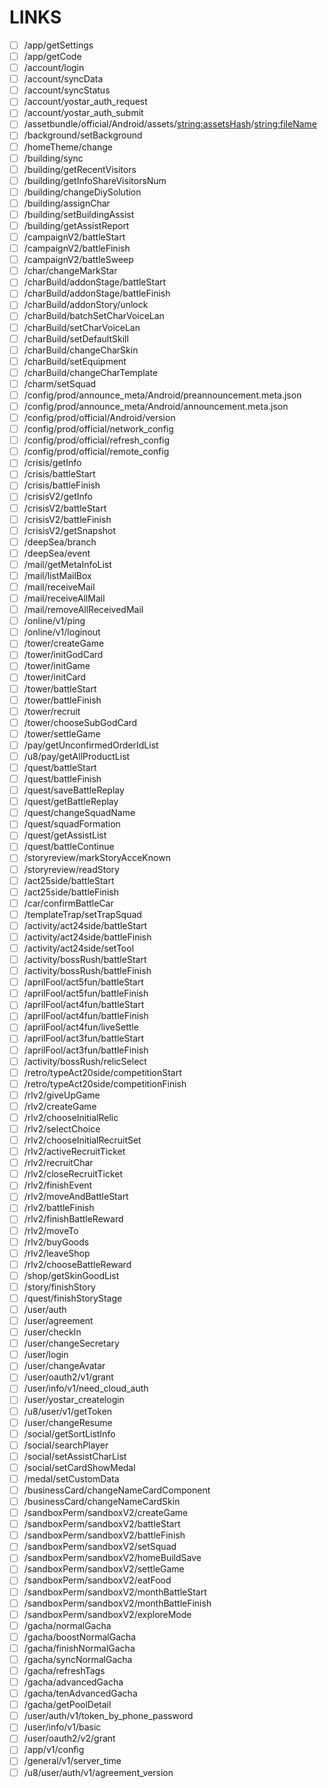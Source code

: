 # LINKS

- [ ] /app/getSettings
- [ ] /app/getCode
- [ ] /account/login
- [ ] /account/syncData
- [ ] /account/syncStatus
- [ ] /account/yostar_auth_request
- [ ] /account/yostar_auth_submit
- [ ] /assetbundle/official/Android/assets/<string:assetsHash>/<string:fileName>
- [ ] /background/setBackground
- [ ] /homeTheme/change
- [ ] /building/sync
- [ ] /building/getRecentVisitors
- [ ] /building/getInfoShareVisitorsNum
- [ ] /building/changeDiySolution
- [ ] /building/assignChar
- [ ] /building/setBuildingAssist
- [ ] /building/getAssistReport
- [ ] /campaignV2/battleStart
- [ ] /campaignV2/battleFinish
- [ ] /campaignV2/battleSweep
- [ ] /char/changeMarkStar
- [ ] /charBuild/addonStage/battleStart
- [ ] /charBuild/addonStage/battleFinish
- [ ] /charBuild/addonStory/unlock
- [ ] /charBuild/batchSetCharVoiceLan
- [ ] /charBuild/setCharVoiceLan
- [ ] /charBuild/setDefaultSkill
- [ ] /charBuild/changeCharSkin
- [ ] /charBuild/setEquipment
- [ ] /charBuild/changeCharTemplate
- [ ] /charm/setSquad
- [ ] /config/prod/announce_meta/Android/preannouncement.meta.json
- [ ] /config/prod/announce_meta/Android/announcement.meta.json
- [ ] /config/prod/official/Android/version
- [ ] /config/prod/official/network_config
- [ ] /config/prod/official/refresh_config
- [ ] /config/prod/official/remote_config
- [ ] /crisis/getInfo
- [ ] /crisis/battleStart
- [ ] /crisis/battleFinish
- [ ] /crisisV2/getInfo
- [ ] /crisisV2/battleStart
- [ ] /crisisV2/battleFinish
- [ ] /crisisV2/getSnapshot
- [ ] /deepSea/branch
- [ ] /deepSea/event
- [ ] /mail/getMetaInfoList
- [ ] /mail/listMailBox
- [ ] /mail/receiveMail
- [ ] /mail/receiveAllMail
- [ ] /mail/removeAllReceivedMail
- [ ] /online/v1/ping
- [ ] /online/v1/loginout
- [ ] /tower/createGame
- [ ] /tower/initGodCard
- [ ] /tower/initGame
- [ ] /tower/initCard
- [ ] /tower/battleStart
- [ ] /tower/battleFinish
- [ ] /tower/recruit
- [ ] /tower/chooseSubGodCard
- [ ] /tower/settleGame
- [ ] /pay/getUnconfirmedOrderIdList
- [ ] /u8/pay/getAllProductList
- [ ] /quest/battleStart
- [ ] /quest/battleFinish
- [ ] /quest/saveBattleReplay
- [ ] /quest/getBattleReplay
- [ ] /quest/changeSquadName
- [ ] /quest/squadFormation
- [ ] /quest/getAssistList
- [ ] /quest/battleContinue
- [ ] /storyreview/markStoryAcceKnown
- [ ] /storyreview/readStory
- [ ] /act25side/battleStart
- [ ] /act25side/battleFinish
- [ ] /car/confirmBattleCar
- [ ] /templateTrap/setTrapSquad
- [ ] /activity/act24side/battleStart
- [ ] /activity/act24side/battleFinish
- [ ] /activity/act24side/setTool
- [ ] /activity/bossRush/battleStart
- [ ] /activity/bossRush/battleFinish
- [ ] /aprilFool/act5fun/battleStart
- [ ] /aprilFool/act5fun/battleFinish
- [ ] /aprilFool/act4fun/battleStart
- [ ] /aprilFool/act4fun/battleFinish
- [ ] /aprilFool/act4fun/liveSettle
- [ ] /aprilFool/act3fun/battleStart
- [ ] /aprilFool/act3fun/battleFinish
- [ ] /activity/bossRush/relicSelect
- [ ] /retro/typeAct20side/competitionStart
- [ ] /retro/typeAct20side/competitionFinish
- [ ] /rlv2/giveUpGame
- [ ] /rlv2/createGame
- [ ] /rlv2/chooseInitialRelic
- [ ] /rlv2/selectChoice
- [ ] /rlv2/chooseInitialRecruitSet
- [ ] /rlv2/activeRecruitTicket
- [ ] /rlv2/recruitChar
- [ ] /rlv2/closeRecruitTicket
- [ ] /rlv2/finishEvent
- [ ] /rlv2/moveAndBattleStart
- [ ] /rlv2/battleFinish
- [ ] /rlv2/finishBattleReward
- [ ] /rlv2/moveTo
- [ ] /rlv2/buyGoods
- [ ] /rlv2/leaveShop
- [ ] /rlv2/chooseBattleReward
- [ ] /shop/getSkinGoodList
- [ ] /story/finishStory
- [ ] /quest/finishStoryStage
- [ ] /user/auth
- [ ] /user/agreement
- [ ] /user/checkIn
- [ ] /user/changeSecretary
- [ ] /user/login
- [ ] /user/changeAvatar
- [ ] /user/oauth2/v1/grant
- [ ] /user/info/v1/need_cloud_auth
- [ ] /user/yostar_createlogin
- [ ] /u8/user/v1/getToken
- [ ] /user/changeResume
- [ ] /social/getSortListInfo
- [ ] /social/searchPlayer
- [ ] /social/setAssistCharList
- [ ] /social/setCardShowMedal
- [ ] /medal/setCustomData
- [ ] /businessCard/changeNameCardComponent
- [ ] /businessCard/changeNameCardSkin
- [ ] /sandboxPerm/sandboxV2/createGame
- [ ] /sandboxPerm/sandboxV2/battleStart
- [ ] /sandboxPerm/sandboxV2/battleFinish
- [ ] /sandboxPerm/sandboxV2/setSquad
- [ ] /sandboxPerm/sandboxV2/homeBuildSave
- [ ] /sandboxPerm/sandboxV2/settleGame
- [ ] /sandboxPerm/sandboxV2/eatFood
- [ ] /sandboxPerm/sandboxV2/monthBattleStart
- [ ] /sandboxPerm/sandboxV2/monthBattleFinish
- [ ] /sandboxPerm/sandboxV2/exploreMode
- [ ] /gacha/normalGacha
- [ ] /gacha/boostNormalGacha
- [ ] /gacha/finishNormalGacha
- [ ] /gacha/syncNormalGacha
- [ ] /gacha/refreshTags
- [ ] /gacha/advancedGacha
- [ ] /gacha/tenAdvancedGacha
- [ ] /gacha/getPoolDetail
- [ ] /user/auth/v1/token_by_phone_password
- [ ] /user/info/v1/basic
- [ ] /user/oauth2/v2/grant
- [ ] /app/v1/config
- [ ] /general/v1/server_time
- [ ] /u8/user/auth/v1/agreement_version

